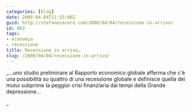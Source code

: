```yaml
---
categories: [blog]
date: 2008-04-04T11:53:00Z
guid: http://stefanocecere.com/2008/04/04/recessione-in-arrivo/
id: 803
tags:
- economia
- recessione
title: Recessione in arrivo…
slug: /2008/04/04/recessione-in-arrivo/
---
```


_…uno studio preliminare al Rapporto economico globale afferma che c'è una possibilità su quattro di una recessione globale e definisce quella dei mutui subprime la peggior crisi finanziaria dai tempi della Grande depressione…
  
_